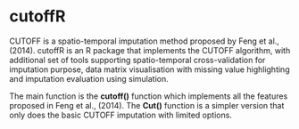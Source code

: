 cutoffR
======
CUTOFF is a spatio-temporal imputation method proposed by Feng et al., (2014). cutoffR is an R package that implements the CUTOFF algorithm, with additional set of tools supporting spatio-temporal cross-validation for imputation purpose, data matrix visualisation
with missing value highlighting and imputation evaluation using simulation. 

The main function is the **cutoff()** function which implements all the features proposed in Feng et al., (2014). The **Cut()** function is a simpler version that only does the basic CUTOFF imputation with limited options. 